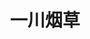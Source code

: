 ---
title: 一川烟草
description: 一川烟草，满城风絮，梅子黄时雨。
image:  /covers/cover17.png

# Badge style
# style:
#     background: "#2a9d8f"
#     color: "#fff"
---